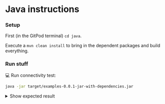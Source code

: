 # Java instructions

### Setup

First (in the GitPod terminal) `cd java`.

Execute a `mvn clean install` to bring in the dependent packages and build everything.

### Run stuff

💻 Run connectivity test:
```bash
java -jar target/examples-0.0.1-jar-with-dependencies.jar
```
<details><summary>Show expected result</summary>

```
$> java -jar target/examples-0.0.1-jar-with-dependencies.jar
[OK] Success
[OK] Welcome to Astra DB! Connected to Keyspace sensor_data
** Connected to cluster 'cndb' at data center 'us-east1' **
```

_Note: You may see warnings for SLF4J.  These can be safely ignored._

</details>
